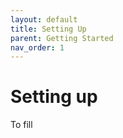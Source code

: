 ```yaml
---
layout: default
title: Setting Up
parent: Getting Started
nav_order: 1
---
```


# Setting up

To fill
